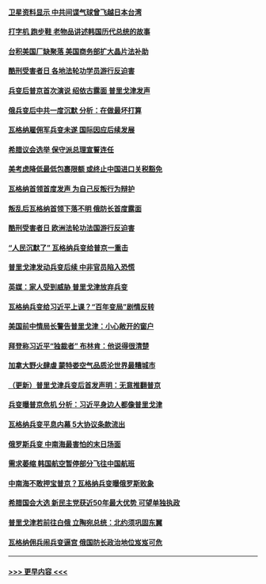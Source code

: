 #### [卫星资料显示 中共间谍气球曾飞越日本台湾](../pages/prog202/a103738508.md?t=06270343) 
#### [打字机 跑步鞋 老物品讲述韩国历代总统的故事](../pages/prog202/a103738454.md?t=06270343) 
#### [台积美国厂缺聚落 美国商务部扩大晶片法补助](../pages/prog202/a103738453.md?t=06270343) 
#### [酷刑受害者日 各地法轮功学员游行反迫害](../pages/prog202/a103738455.md?t=06270343) 
#### [兵变后普京首次演说 绍依古露面 普里戈津发声](../pages/prog202/a103738460.md?t=06270343) 
#### [俄兵变后中共一度沉默 分析：在做最坏打算](../pages/prog202/a103738448.md?t=06270343) 
#### [瓦格纳雇佣军兵变未遂 国际因应后续发展](../pages/prog202/a103738449.md?t=06270343) 
#### [希腊议会选举 保守派总理宣誓连任](../pages/prog202/a103738447.md?t=06270343) 
#### [美考虑降低最低包裹限额 或终止中国进口关税豁免](../pages/prog202/a103738398.md?t=06270343) 
#### [瓦格纳首领首度发声 为自己反叛行为辩护](../pages/prog202/a103738425.md?t=06270343) 
#### [叛乱后瓦格纳首领下落不明 俄防长首度露面](../pages/prog202/a103738368.md?t=06270343) 
#### [酷刑受害者日 欧洲法轮功法国游行反迫害](../pages/prog202/a103738272.md?t=06270343) 
#### [“人民沉默了” 瓦格纳兵变给普京一重击](../pages/prog202/a103738289.md?t=06270343) 
#### [普里戈津发动兵变后续 中非官员陷入恐慌](../pages/prog202/a103738274.md?t=06270343) 
#### [英媒：家人受到威胁 普里戈津放弃兵变](../pages/prog202/a103738282.md?t=06270343) 
#### [瓦格纳兵变给习近平上课？“百年变局”剧情反转](../pages/prog202/a103738234.md?t=06270343) 
#### [美国前中情局长警告普里戈津：小心敞开的窗户](../pages/prog202/a103738219.md?t=06270343) 
#### [拜登称习近平“独裁者” 布林肯：他说得很清楚](../pages/prog202/a103738236.md?t=06270343) 
#### [加拿大野火肆虐 蒙特娄空气品质沦世界最糟城市](../pages/prog202/a103738220.md?t=06270343) 
#### [（更新）普里戈津兵变后首发声明：无意推翻普京](../pages/prog202/a103737182.md?t=06270343) 
#### [兵变曝普京危机 分析：习近平身边人都像普里戈津](../pages/prog202/a103738188.md?t=06270343) 
#### [瓦格纳兵变平息内幕 5大协议条款流出](../pages/prog202/a103738187.md?t=06270343) 
#### [俄罗斯兵变 中南海最害怕的末日场面](../pages/prog202/a103738162.md?t=06270343) 
#### [需求萎缩 韩国航空暂停部分飞往中国航班](../pages/prog202/a103738174.md?t=06270343) 
#### [中南海不敢押宝普京？瓦格纳兵变曝俄罗斯败象](../pages/prog202/a103738161.md?t=06270343) 
#### [希腊国会大选 新民主党获近50年最大优势 可望单独执政](../pages/prog202/a103738160.md?t=06270343) 
#### [普里戈津若前往白俄 立陶宛总统：北约须巩固东翼](../pages/prog202/a103738156.md?t=06270343) 
#### [瓦格纳佣兵闹兵变逼宫 俄国防长政治地位岌岌可危](../pages/prog202/a103738153.md?t=06270343) 

----
#### [ >>> 更早内容 <<< ](../indexes/prog202-earlier.md)
